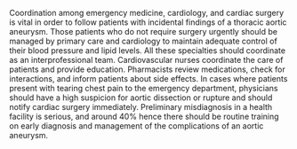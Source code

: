 Coordination among emergency medicine, cardiology, and cardiac surgery is vital in order to follow patients with incidental findings of a thoracic aortic aneurysm. Those patients who do not require surgery urgently should be managed by primary care and cardiology to maintain adequate control of their blood pressure and lipid levels. All these specialties should coordinate as an interprofessional team. Cardiovascular nurses coordinate the care of patients and provide education. Pharmacists review medications, check for interactions, and inform patients about side effects. In cases where patients present with tearing chest pain to the emergency department, physicians should have a high suspicion for aortic dissection or rupture and should notify cardiac surgery immediately. Preliminary misdiagnosis in a health facility is serious, and around 40% hence there should be routine training on early diagnosis and management of the complications of an aortic aneurysm.